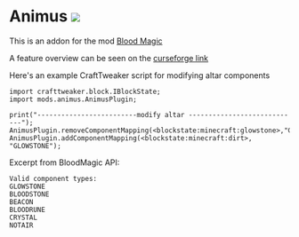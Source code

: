 # Animus [![](http://cf.way2muchnoise.eu/full_animus_downloads.svg)](https://minecraft.curseforge.com/projects/animus)
This is an addon for the mod [Blood Magic](https://github.com/WayofTime/BloodMagic/)

A feature overview can be seen on the [curseforge link](https://minecraft.curseforge.com/projects/animus)

Here's an example CraftTweaker script for modifying altar components
```zenscript
import crafttweaker.block.IBlockState;
import mods.animus.AnimusPlugin;

print("-------------------------modify altar ----------------------------");
AnimusPlugin.removeComponentMapping(<blockstate:minecraft:glowstone>,"GLOWSTONE");
AnimusPlugin.addComponentMapping(<blockstate:minecraft:dirt>, "GLOWSTONE");
```

Excerpt from BloodMagic API:
```
Valid component types:
GLOWSTONE
BLOODSTONE
BEACON
BLOODRUNE
CRYSTAL
NOTAIR
```